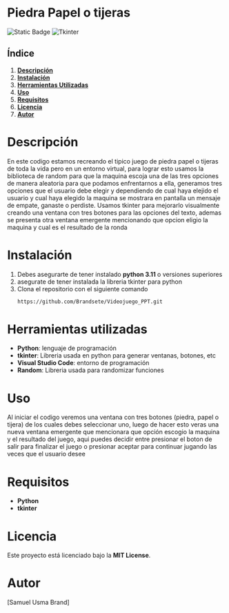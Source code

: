 # **Piedra Papel o tijeras**

![Static Badge](https://img.shields.io/badge/Python-3.12-blue?logo=python&logoColor=white)
![Tkinter](https://img.shields.io/badge/Tkinter-GUI-orange)
## **Índice**
1. [**Descripción**](#descripción)
2. [**Instalación**](#instalación)
3. [**Herramientas Utilizadas**](#herramientas-utilizadas)
4. [**Uso**](#uso)
5. [**Requisitos**](#requisitos)
6. [**Licencia**](#licencia)
7. [**Autor**](#autor)

# **Descripción**
En este codigo estamos recreando el tipico juego de piedra papel o tijeras de toda la vida pero en un entorno virtual, para lograr esto usamos la biblioteca de random para que la maquina escoja una de las tres opciones de manera aleatoria para que podamos enfrentarnos a ella, generamos tres opciones que el usuario debe elegir y dependiendo de cual haya elejido el usuario y cual haya elegido la maquina se mostrara en pantalla un mensaje de empate, ganaste o perdiste.
Usamos tkinter para mejorarlo visualmente creando una ventana con tres botones para las opciones del texto, ademas se presenta otra ventana emergente mencionando que opcion eligio la maquina y cual es el resultado de la ronda

# **Instalación**
1. Debes asegurarte de tener instalado **python 3.11** o versiones superiores 
2. asegurate de tener instalada la libreria tkinter para python 
3. Clona el repositorio con el siguiente comando
   ```bash
   https://github.com/Brandsete/Videojuego_PPT.git


# **Herramientas utilizadas**
- **Python**: lenguaje de programación
- **tkinter**: Libreria usada en python para generar ventanas, botones, etc
- **Visual Studio Code**: entorno de programación
- **Random**: Libreria usada para randomizar funciones

# **Uso**
Al iniciar el codigo veremos una ventana con tres botones (piedra, papel o tijera) de los cuales debes seleccionar uno, luego de hacer esto veras una nueva ventana emergente que mencionara que opción escogio la maquina y el resultado del juego, aqui puedes decidir entre presionar el boton de salir para finalizar el juego o presionar aceptar para continuar jugando las veces que el usuario desee

# **Requisitos**
- **Python**
- **tkinter**

# **Licencia**
Este proyecto está licenciado bajo la **MIT License**.

# **Autor**
[Samuel Usma Brand]

